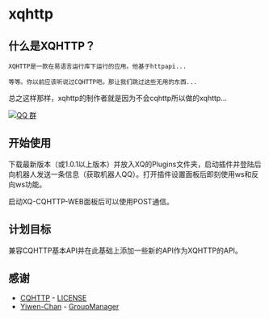 # xqhttp

## 什么是XQHTTP？
  
    XQHTTP是一款在易语言运行库下运行的应用。他基于httpapi...
    
    等等。你以前应该听说过CQHTTP吧。那让我们跳过这些无用的东西...
    
  总之这样那样，xqhttp的制作者就是因为不会cqhttp所以做的xqhttp...

[![QQ 群](https://img.shields.io/badge/qq%E7%BE%A4-168840901-green.svg)](https://jq.qq.com/?_wv=1027&k=kFvBgHIJ)

## 开始使用

下载最新版本（或1.0.1以上版本）并放入XQ的Plugins文件夹，启动插件并登陆后向机器人发送一条信息（获取机器人QQ）。打开插件设置面板后即刻使用ws和反向ws功能。

启动XQ-CQHTTP-WEB面板后可以使用POST通信。


## 计划目标

兼容CQHTTP基本API并在此基础上添加一些新的API作为XQHTTP的API。

## 感谢
- [CQHTTP](https://github.com/richardchien/coolq-http-api) -  [LICENSE](https://github.com/richardchien/coolq-http-api/blob/master/LICENSE)
- [Yiwen-Chan](https://github.com/Yiwen-Chan/) - [GroupManager](https://github.com/Yiwen-Chan/GroupManager)

